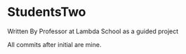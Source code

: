 # StudentsTwo

Written By Professor at Lambda School as a guided project

All commits after initial are mine. 
